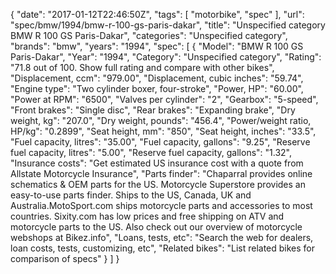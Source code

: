 {
    "date": "2017-01-12T22:46:50Z",
    "tags": [
        "motorbike",
        "spec"
    ],
    "url": "spec\/bmw\/1994\/bmw-r-100-gs-paris-dakar",
    "title": "Unspecified category BMW R 100 GS Paris-Dakar",
    "categories": "Unspecified category",
    "brands": "bmw",
    "years": "1994",
    "spec": [
        {
            "Model": "BMW R 100 GS Paris-Dakar",
            "Year": "1994",
            "Category": "Unspecified category",
            "Rating": "71.8 out of 100. Show full rating and compare with other bikes",
            "Displacement, ccm": "979.00",
            "Displacement, cubic inches": "59.74",
            "Engine type": "Two cylinder boxer, four-stroke",
            "Power, HP": "60.00",
            "Power at RPM": "6500",
            "Valves per cylinder": "2",
            "Gearbox": "5-speed",
            "Front brakes": "Single disc",
            "Rear brakes": "Expanding brake",
            "Dry weight, kg": "207.0",
            "Dry weight, pounds": "456.4",
            "Power\/weight ratio, HP\/kg": "0.2899",
            "Seat height, mm": "850",
            "Seat height, inches": "33.5",
            "Fuel capacity, litres": "35.00",
            "Fuel capacity, gallons": "9.25",
            "Reserve fuel capacity, litres": "5.00",
            "Reserve fuel capacity, gallons": "1.32",
            "Insurance costs": "Get estimated US insurance cost with a quote from Allstate Motorcycle Insurance",
            "Parts finder": "Chaparral provides online schematics & OEM parts for the US.   Motorcycle Superstore provides an easy-to-use parts finder. Ships to the US, Canada, UK and Australia.MotoSport.com ships motorcycle parts and accessories to most countries.    Sixity.com has low prices and free shipping on ATV and motorcycle parts to the US. Also check out our overview of motorcycle webshops at Bikez.info",
            "Loans, tests, etc": "Search the web for dealers, loan costs, tests, customizing, etc",
            "Related bikes": "List related bikes for comparison of specs"
        }
    ]
}